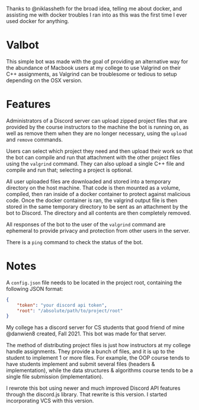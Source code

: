 Thanks to @niklassheth for the broad idea, telling me about docker, and assisting me with docker troubles I ran into as this was the first time I ever used docker for anything.

# Valbot
This simple bot was made with the goal of providing an alternative way for the abundance of Macbook users at my college to use Valgrind on their C++ assignments, as Valgrind can be troublesome or tedious to setup depending on the OSX version.

# Features
Administrators of a Discord server can upload zipped project files that are provided by the course instructors to the machine the bot is running on, as well as remove them when they are no longer necessary, using the `upload` and `remove` commands.

Users can select which project they need and then upload their work so that the bot can compile and run that attachment with the other project files using the `valgrind` command. They can also upload a single C++ file and compile and run that; selecting a project is optional.

All user uploaded files are downloaded and stored into a temporary directory on the host machine. That code is then mounted as a volume, compiled, then ran inside of a docker container to protect against malicious code. Once the docker container is ran, the valgrind output file is then stored in the same temporary directory to be sent as an attachment by the bot to Discord. The directory and all contents are then completely removed.

All responses of the bot to the user of the `valgrind` command are ephemeral to provide privacy and protection from other users in the server.

There is a `ping` command to check the status of the bot.

# Notes
A `config.json` file needs to be located in the project root, containing the following JSON format:
```json
{
    "token": "your discord api token",
    "root": "/absolute/path/to/project/root"
}
```

My college has a discord server for CS students that good friend of mine @danwien8 created, Fall 2021. This bot was made for that server.

The method of distributing project files is just how instructors at my college handle assignments. They provide a bunch of files, and it is up to the student to implement 1 or more files. For example, the OOP course tends to have students implement and submit several files (headers & implementation), while the data structures & algorithms course tends to be a single file submission (implementation).

I rewrote this bot using newer and much improved Discord API features through the discord.js library. That rewrite is this version. I started incorporating VCS with this version.